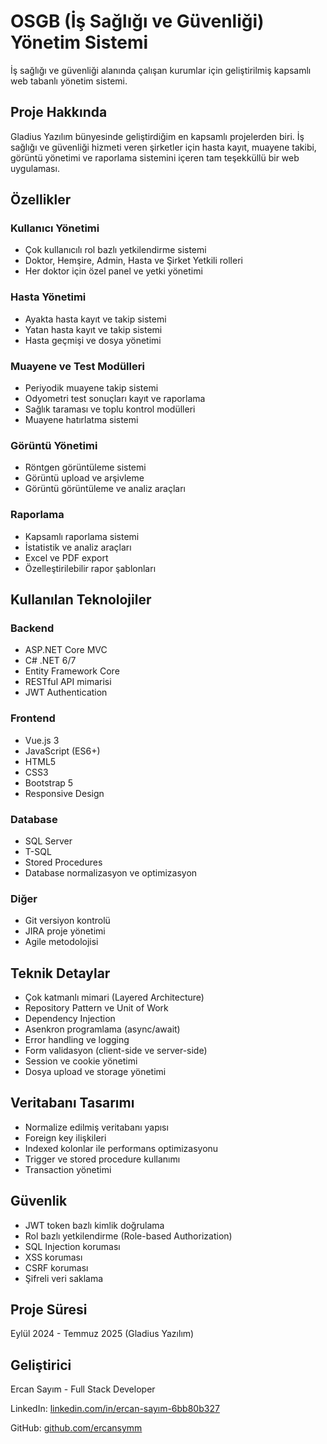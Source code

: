 # OSGB (İş Sağlığı ve Güvenliği) Yönetim Sistemi

İş sağlığı ve güvenliği alanında çalışan kurumlar için geliştirilmiş kapsamlı web tabanlı yönetim sistemi.

## Proje Hakkında

Gladius Yazılım bünyesinde geliştirdiğim en kapsamlı projelerden biri. İş sağlığı ve güvenliği hizmeti veren şirketler için hasta kayıt, muayene takibi, görüntü yönetimi ve raporlama sistemini içeren tam teşekküllü bir web uygulaması.

## Özellikler

### Kullanıcı Yönetimi
- Çok kullanıcılı rol bazlı yetkilendirme sistemi
- Doktor, Hemşire, Admin, Hasta ve Şirket Yetkili rolleri
- Her doktor için özel panel ve yetki yönetimi

### Hasta Yönetimi
- Ayakta hasta kayıt ve takip sistemi
- Yatan hasta kayıt ve takip sistemi
- Hasta geçmişi ve dosya yönetimi

### Muayene ve Test Modülleri
- Periyodik muayene takip sistemi
- Odyometri test sonuçları kayıt ve raporlama
- Sağlık taraması ve toplu kontrol modülleri
- Muayene hatırlatma sistemi

### Görüntü Yönetimi
- Röntgen görüntüleme sistemi
- Görüntü upload ve arşivleme
- Görüntü görüntüleme ve analiz araçları

### Raporlama
- Kapsamlı raporlama sistemi
- İstatistik ve analiz araçları
- Excel ve PDF export
- Özelleştirilebilir rapor şablonları

## Kullanılan Teknolojiler

### Backend
- ASP.NET Core MVC
- C# .NET 6/7
- Entity Framework Core
- RESTful API mimarisi
- JWT Authentication

### Frontend
- Vue.js 3
- JavaScript (ES6+)
- HTML5
- CSS3
- Bootstrap 5
- Responsive Design

### Database
- SQL Server
- T-SQL
- Stored Procedures
- Database normalizasyon ve optimizasyon

### Diğer
- Git versiyon kontrolü
- JIRA proje yönetimi
- Agile metodolojisi

## Teknik Detaylar

- Çok katmanlı mimari (Layered Architecture)
- Repository Pattern ve Unit of Work
- Dependency Injection
- Asenkron programlama (async/await)
- Error handling ve logging
- Form validasyon (client-side ve server-side)
- Session ve cookie yönetimi
- Dosya upload ve storage yönetimi

## Veritabanı Tasarımı

- Normalize edilmiş veritabanı yapısı
- Foreign key ilişkileri
- Indexed kolonlar ile performans optimizasyonu
- Trigger ve stored procedure kullanımı
- Transaction yönetimi

## Güvenlik

- JWT token bazlı kimlik doğrulama
- Rol bazlı yetkilendirme (Role-based Authorization)
- SQL Injection koruması
- XSS koruması
- CSRF koruması
- Şifreli veri saklama

## Proje Süresi

Eylül 2024 - Temmuz 2025 (Gladius Yazılım)

## Geliştirici

Ercan Sayım - Full Stack Developer

LinkedIn: [linkedin.com/in/ercan-sayım-6bb80b327](https://www.linkedin.com/in/ercan-sayım-6bb80b327)

GitHub: [github.com/ercansymm](https://github.com/ercansymm)

